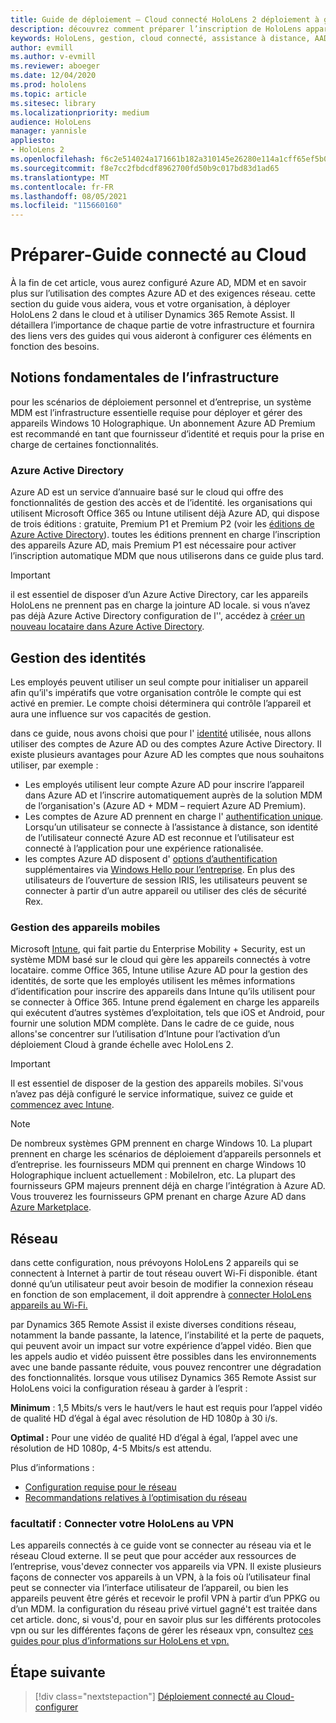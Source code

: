 ```yaml
---
title: Guide de déploiement – Cloud connecté HoloLens 2 déploiement à grande échelle avec l’assistance à distance-préparer
description: découvrez comment préparer l’inscription de HoloLens appareils sur un réseau connecté au Cloud à l’aide d’azure active directory et de la gestion des identités.
keywords: HoloLens, gestion, cloud connecté, assistance à distance, AAD, Azure AD, MDM, gestion des appareils mobiles
author: evmill
ms.author: v-evmill
ms.reviewer: aboeger
ms.date: 12/04/2020
ms.prod: hololens
ms.topic: article
ms.sitesec: library
ms.localizationpriority: medium
audience: HoloLens
manager: yannisle
appliesto:
- HoloLens 2
ms.openlocfilehash: f6c2e514024a171661b182a310145e26280e114a1cff65ef5b03b16feae8371a
ms.sourcegitcommit: f8e7cc2fbdcdf8962700fd50b9c017bd83d1ad65
ms.translationtype: MT
ms.contentlocale: fr-FR
ms.lasthandoff: 08/05/2021
ms.locfileid: "115660160"
---
```

# <a name="prepare---cloud-connected-guide"></a>Préparer-Guide connecté au Cloud

À la fin de cet article, vous aurez configuré Azure AD, MDM et en savoir plus sur l’utilisation des comptes Azure AD et des exigences réseau. cette section du guide vous aidera, vous et votre organisation, à déployer HoloLens 2 dans le cloud et à utiliser Dynamics 365 Remote Assist. Il détaillera l’importance de chaque partie de votre infrastructure et fournira des liens vers des guides qui vous aideront à configurer ces éléments en fonction des besoins.

## <a name="infrastructure-essentials"></a>Notions fondamentales de l’infrastructure

pour les scénarios de déploiement personnel et d’entreprise, un système MDM est l’infrastructure essentielle requise pour déployer et gérer des appareils Windows 10 Holographique. Un abonnement Azure AD Premium est recommandé en tant que fournisseur d’identité et requis pour la prise en charge de certaines fonctionnalités.

### <a name="azure-active-directory"></a>Azure Active Directory

Azure AD est un service d’annuaire basé sur le cloud qui offre des fonctionnalités de gestion des accès et de l’identité. les organisations qui utilisent Microsoft Office 365 ou Intune utilisent déjà Azure AD, qui dispose de trois éditions : gratuite, Premium P1 et Premium P2 (voir les [éditions de Azure Active Directory](https://azure.microsoft.com/documentation/articles/active-directory-editions)). toutes les éditions prennent en charge l’inscription des appareils Azure AD, mais Premium P1 est nécessaire pour activer l’inscription automatique MDM que nous utiliserons dans ce guide plus tard.

> [!IMPORTANT]
> il est essentiel de disposer d’un Azure Active Directory, car les appareils HoloLens ne prennent pas en charge la jointure AD locale. si vous n’avez pas déjà Azure Active Directory configuration de l'&#39;, accédez à [créer un nouveau locataire dans Azure Active Directory](/azure/active-directory/fundamentals/active-directory-access-create-new-tenant).

## <a name="identity-management"></a>Gestion des identités

Les employés peuvent utiliser un seul compte pour initialiser un appareil afin qu’il&#39;s impératifs que votre organisation contrôle le compte qui est activé en premier. Le compte choisi déterminera qui contrôle l’appareil et aura une influence sur vos capacités de gestion.

dans ce guide, nous avons choisi que pour l' [identité](/hololens/hololens-identity) utilisée, nous allons utiliser des comptes de Azure AD ou des comptes Azure Active Directory. Il existe plusieurs avantages pour Azure AD les comptes que nous souhaitons utiliser, par exemple :

- Les employés utilisent leur compte Azure AD pour inscrire l’appareil dans Azure AD et l’inscrire automatiquement auprès de la solution MDM de l’organisation&#39;s (Azure AD + MDM – requiert Azure AD Premium).
- Les comptes de Azure AD prennent en charge l' [authentification unique](/azure/active-directory/manage-apps/what-is-single-sign-on). Lorsqu’un utilisateur se connecte à l’assistance à distance, son identité de l’utilisateur connecté Azure AD est reconnue et l’utilisateur est connecté à l’application pour une expérience rationalisée.
- les comptes Azure AD disposent d' [options d’authentification](/hololens/hololens-identity) supplémentaires via [Windows Hello pour l’entreprise](/windows/security/identity-protection/hello-for-business/hello-identity-verification). En plus des utilisateurs de l’ouverture de session IRIS, les utilisateurs peuvent se connecter à partir d’un autre appareil ou utiliser des clés de sécurité Rex.

### <a name="mobile-device-management"></a>Gestion des appareils mobiles

Microsoft [Intune](/mem/intune/fundamentals/what-is-intune), qui fait partie du Enterprise Mobility + Security, est un système MDM basé sur le cloud qui gère les appareils connectés à votre locataire. comme Office 365, Intune utilise Azure AD pour la gestion des identités, de sorte que les employés utilisent les mêmes informations d’identification pour inscrire des appareils dans Intune qu’ils utilisent pour se connecter à Office 365. Intune prend également en charge les appareils qui exécutent d’autres systèmes d’exploitation, tels que iOS et Android, pour fournir une solution MDM complète. Dans le cadre de ce guide, nous allons&#39;se concentrer sur l’utilisation d’Intune pour l’activation d’un déploiement Cloud à grande échelle avec HoloLens 2.

> [!IMPORTANT]
> Il est essentiel de disposer de la gestion des appareils mobiles. Si&#39;vous n’avez pas déjà configuré le service informatique, suivez ce guide et [commencez avec Intune](/mem/intune/fundamentals/free-trial-sign-up).

> [!NOTE]
> De nombreux systèmes GPM prennent en charge Windows 10. La plupart prennent en charge les scénarios de déploiement d’appareils personnels et d’entreprise. les fournisseurs MDM qui prennent en charge Windows 10 Holographique incluent actuellement : MobileIron, etc. La plupart des fournisseurs GPM majeurs prennent déjà en charge l’intégration à Azure AD. Vous trouverez les fournisseurs GPM prenant en charge Azure AD dans [Azure Marketplace](https://azure.microsoft.com/marketplace/).

## <a name="network"></a>Réseau

dans cette configuration, nous prévoyons HoloLens 2 appareils qui se connectent à Internet à partir de tout réseau ouvert Wi-Fi disponible. étant donné qu’un utilisateur peut avoir besoin de modifier la connexion réseau en fonction de son emplacement, il doit apprendre à [connecter HoloLens appareils au Wi-Fi.](/hololens/hololens-network)

par Dynamics 365 Remote Assist il existe diverses conditions réseau, notamment la bande passante, la latence, l’instabilité et la perte de paquets, qui peuvent avoir un impact sur votre expérience d’appel vidéo. Bien que les appels audio et vidéo puissent être possibles dans les environnements avec une bande passante réduite, vous pouvez rencontrer une dégradation des fonctionnalités. lorsque vous utilisez Dynamics 365 Remote Assist sur HoloLens voici la configuration réseau à garder à l’esprit :

**Minimum** : 1,5 Mbits/s vers le haut/vers le haut est requis pour l’appel vidéo de qualité HD d’égal à égal avec résolution de HD 1080p à 30 i/s.

**Optimal :** Pour une vidéo de qualité HD d’égal à égal, l’appel avec une résolution de HD 1080p, 4-5 Mbits/s est attendu.

Plus d’informations :

- [Configuration requise pour le réseau](/dynamics365/mixed-reality/remote-assist/requirements#network-requirements)
- [Recommandations relatives à l’optimisation du réseau](/dynamics365/mixed-reality/remote-assist/requirements#dynamics-365-remote-assist-hololens)

### <a name="optional-connect-your-hololens-to-vpn"></a>facultatif : Connecter votre HoloLens au VPN

Les appareils connectés à ce guide vont se connecter au réseau via et le réseau Cloud externe. Il se peut que pour accéder aux ressources de l’entreprise, vous&#39;devez connecter vos appareils via VPN. Il existe plusieurs façons de connecter vos appareils à un VPN, à la fois où l’utilisateur final peut se connecter via l’interface utilisateur de l’appareil, ou bien les appareils peuvent être gérés et recevoir le profil VPN à partir d’un PPKG ou d’un MDM. la configuration du réseau privé virtuel gagné&#39;t est traitée dans cet article. donc, si vous&#39;d, pour en savoir plus sur les différents protocoles vpn ou sur les différentes façons de gérer les réseaux vpn, consultez [ces guides pour plus d’informations sur HoloLens et vpn.](/hololens/hololens-network#vpn)

## <a name="next-step"></a>Étape suivante

> [!div class="nextstepaction"]
> [Déploiement connecté au Cloud-configurer](hololens2-cloud-connected-configure.md)
